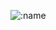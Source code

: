![:name](https://count.getloli.com/@:gosulja?name=%3Agosulja&theme=booru-lisu&padding=7&offset=0&align=top&scale=1&pixelated=1&darkmode=auto)
